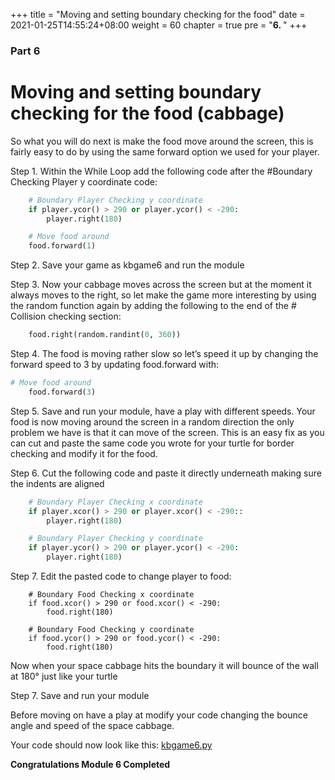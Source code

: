 +++
title = "Moving and setting boundary checking for the food"
date = 2021-01-25T14:55:24+08:00
weight = 60
chapter = true
pre = "<b>6. </b>"
+++

### Part 6

# Moving and setting boundary checking for the food (cabbage)

So what you will do next is make the food move around the screen, this is
 fairly easy to do by using the same forward option we used for your player.

Step 1.  Within the While Loop add the following code after the #Boundary
 Checking Player y coordinate code:

```python
    # Boundary Player Checking y coordinate
    if player.ycor() > 290 or player.ycor() < -290:
        player.right(180)

    # Move food around
    food.forward(1)
```

Step 2.  Save your game as kbgame6 and run the module

Step 3.  Now your cabbage moves across the screen but at the moment it always
 moves to the right, so let make the game more interesting by using the random
 function again by adding the following to the end of the # Collision checking
 section:

```python
    food.right(random.randint(0, 360))
```

Step 4.  The food is moving rather slow so let’s speed it up by changing the
 forward speed to 3 by updating food.forward with:

```python
# Move food around
    food.forward(3)
```

Step 5.  Save and run your module, have a play with different speeds.
 Your food is now moving around the screen in a random direction the only
 problem we have is that it can move of the screen. This is an easy fix as you
 can cut and paste the same code you wrote for your turtle for border checking
 and modify it for the food.

Step 6.  Cut the following code and paste it directly underneath making sure
 the indents are aligned

```python
    # Boundary Player Checking x coordinate
    if player.xcor() > 290 or player.xcor() < -290::
        player.right(180)

    # Boundary Player Checking y coordinate
    if player.ycor() > 290 or player.ycor() < -290:
        player.right(180)  
```

Step 7. Edit the pasted code to change player to food:

```
    # Boundary Food Checking x coordinate
    if food.xcor() > 290 or food.xcor() < -290:
        food.right(180)

    # Boundary Food Checking y coordinate
    if food.ycor() > 290 or food.ycor() < -290:
        food.right(180) 
```

Now when your space cabbage hits the boundary it will bounce of the wall at
 180&deg; just like your turtle

Step 7.  Save and run your module

Before moving on have a play at modify your code changing the bounce angle and
 speed of the space cabbage.

Your code should now look like this: [kbgame6.py](/src/kbgame6.py)

**Congratulations Module 6 Completed**
